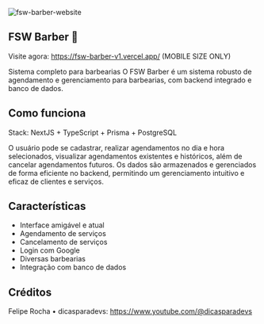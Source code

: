 ![fsw-barber-website](https://github.com/user-attachments/assets/84cb19c3-6d38-41f7-9a5c-67b3bf6c18da)
## FSW Barber 💈

Visite agora: https://fsw-barber-v1.vercel.app/ (MOBILE SIZE ONLY)

Sistema completo para barbearias
O FSW Barber é um sistema robusto de agendamento e gerenciamento para barbearias, com backend integrado e banco de dados.

## Como funciona

Stack: NextJS + TypeScript + Prisma + PostgreSQL

O usuário pode se cadastrar, realizar agendamentos no dia e hora selecionados, visualizar agendamentos existentes e históricos, além de cancelar agendamentos futuros. Os dados são armazenados e gerenciados de forma eficiente no backend, permitindo um gerenciamento intuitivo e eficaz de clientes e serviços.

## Características

- Interface amigável e atual
- Agendamento de serviços
- Cancelamento de serviços
- Login com Google
- Diversas barbearias
- Integração com banco de dados

## Créditos

Felipe Rocha • dicasparadevs:
https://www.youtube.com/@dicasparadevs
